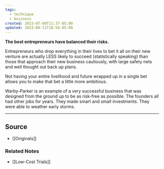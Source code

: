 ```yaml
---
tags:
  - technique
  - business
created: 2023-07-08T11:37-05:00
updated: 2023-09-11T18:54-05:00
---
```

**The best entrepreneurs have balanced their risks.**

Entrepreneurs who drop everything in their lives to bet it all on their new venture are actually LESS likely to succeed (statistically speaking) than those that approach their new business cautiously, with large safety nets and well thought out back up plans. 

Not having your entire livelihood and future wrapped up in a single bet allows you to make that bet a little more ambitious.

Warby-Parker is an example of a very successful business that was designed from the ground up to be as risk-free as possible. The founders all had other jobs for years. They made smart and small investments. They were able to weather early storms.

---

## Source
- [[Originals]]

### Related Notes
- [[Low-Cost Trials]]
